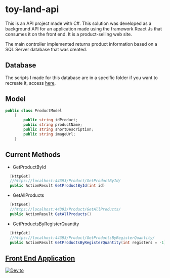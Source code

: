 # toy-land-api 
This is an API project made with C#. This solution was developed as a background API for an application made using the framework React Js that consumes it on the front end. It is a product-selling web site.

The main controller implemented returns product information based on a SQL Server database that was created.

## Database

The scripts I made for this database are in a specific folder if you want to recreate it, access [here](https://github.com/AaronCrvl/toy-land-api/tree/main/ConsoleToyLand/Script).

## Model

```C#
public class ProductModel
    {        
        public string idProduct;
        public string productName;
        public string shortDescription;
        public string imageUrl;
    }
```

## Current Methods
- GetProductById
```C#
  [HttpGet]    
  //https://localhost:44393/Product/GetProductById/
  public ActionResult GetProductById(int id)
```
- GetAllProducts
```C#
  [HttpGet]          
  //https://localhost:44393/Product/GetAllProducts/
  public ActionResult GetAllProducts()
```

- GetProductsByRegisterQuantity
```C#
  [HttpGet]          
  //https://localhost:44393/Product/GetProductsByRegisterQuantity/
  public ActionResult GetProductsByRegisterQuantity(int registers = -1)
```

## [Front End Application](https://github.com/AaronCrvl/toy-land-web)
[![Dev.to](https://github-readme-stats.vercel.app/api/pin/?username=AaronCrvl&repo=toy-land-web&theme=dracula)](https://github.com/thepracticaldev/dev.to)

